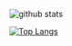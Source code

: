 ![github stats](https://github-readme-stats.vercel.app/api?username=dchicasduena&show_icons=true&hide_border=true&bg_color=0000)

[![Top Langs](https://github-readme-stats.vercel.app/api/top-langs/?username=dchicasduena&layout=compact&bg_color=0000)](https://github.com/anuraghazra/github-readme-stats)
